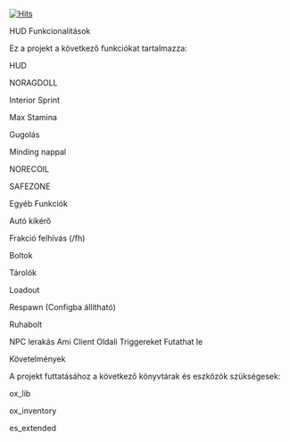 [![Hits](https://hits.sh/github.com/PandaScriptsFivem/Militaryalap.svg?style=for-the-badge&label=N%C3%A9z%C3%A9sek)](https://hits.sh/github.com/PandaScriptsFivem/Militaryalap/)

HUD Funkcionalitások

Ez a projekt a következő funkciókat tartalmazza:

HUD

NORAGDOLL 

Interior Sprint

Max Stamina

Gugolás

Minding nappal

NORECOIL

SAFEZONE

Egyéb Funkciók

Autó kikérő

Frakció felhívás (/fh)

Boltok

Tárolók

Loadout

Respawn (Configba állítható)

Ruhabolt

NPC lerakás Ami Client Oldali Triggereket Futathat le

Követelmények

A projekt futtatásához a következő könyvtárak és eszközök szükségesek:

ox_lib

ox_inventory

es_extended
